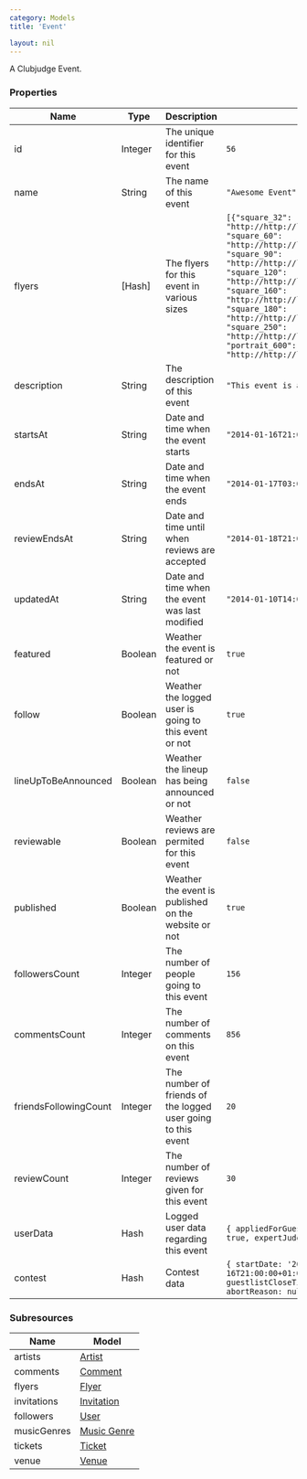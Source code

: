 ```yaml
---
category: Models
title: 'Event'

layout: nil
---
```

A Clubjudge Event.

### Properties

|          Name         |   Type  |                         Description                          |                                                                                                                                                      Example                                                                                                                                                       |
| --------------------- | ------- | ------------------------------------------------------------ | ------------------------------------------------------------------------------------------------------------------------------------------------------------------------------------------------------------------------------------------------------------------------------------------------------------------ |
| id                    | Integer | The unique identifier for this event                         | ```56```                                                                                                                                                                                                                                                                                                           |
| name                  | String  | The name of this event                                       | ```"Awesome Event"```                                                                                                                                                                                                                                                                                              |
| flyers                | [Hash]  | The flyers for this event in various sizes                   | ```[{"square_32": "http://http://local.clubjudge.com:3000/baws/api///flyers/80379/square_32.jpg", "square_60": "http://http://local.clubjudge.com:3000/baws/api///flyers/80379/square_60.jpg", "square_90": "http://http://local.clubjudge.com:3000/baws/api///flyers/80379/square_90.jpg", "square_120": "http://http://local.clubjudge.com:3000/baws/api///flyers/80379/square_120.jpg", "square_160": "http://http://local.clubjudge.com:3000/baws/api///flyers/80379/square_160.jpg", "square_180": "http://http://local.clubjudge.com:3000/baws/api///flyers/80379/square_180.jpg", "square_250": "http://http://local.clubjudge.com:3000/baws/api///flyers/80379/square_250.jpg", "portrait_600": "http://http://local.clubjudge.com:3000/baws/api///flyers/80379/portrait_600.jpg"}]```                                                                                                                                                                                                                                                                                                           |
| description           | String  | The description of this event                                | ```"This event is awesome"```                                                                                                                                                                                                                                                                                      |
| startsAt              | String  | Date and time when the event starts                          | ```"2014-01-16T21:00:00+01:00"```                                                                                                                                                                                                                                                                                  |
| endsAt                | String  | Date and time when the event ends                            | ```"2014-01-17T03:00:00+01:00"```                                                                                                                                                                                                                                                                                  |
| reviewEndsAt          | String  | Date and time until when reviews are accepted                | ```"2014-01-18T21:00:00+01:00"```                                                                                                                                                                                                                                                                                  |
| updatedAt             | String  | Date and time when the event was last modified               | ```"2014-01-10T14:00:00+01:00"```                                                                                                                                                                                                                                                                                  |
| featured              | Boolean | Weather the event is featured or not                         | ```true```                                                                                                                                                                                                                                                                                                         |
| follow                | Boolean | Weather the logged user is going to this event or not        | ```true```                                                                                                                                                                                                                                                                                                         |
| lineUpToBeAnnounced   | Boolean | Weather the lineup has being announced or not                | ```false```                                                                                                                                                                                                                                                                                                        |
| reviewable            | Boolean | Weather reviews are permited for this event                  | ```false```                                                                                                                                                                                                                                                                                                        |
| published             | Boolean | Weather the event is published on the website or not         | ```true```                                                                                                                                                                                                                                                                                                         |
| followersCount        | Integer | The number of people going to this event                     | ```156```                                                                                                                                                                                                                                                                                                          |
| commentsCount         | Integer | The number of comments on this event                         | ```856```                                                                                                                                                                                                                                                                                                          |
| friendsFollowingCount | Integer | The number of friends of the logged user going to this event | ```20```                                                                                                                                                                                                                                                                                                           |
| reviewCount           | Integer | The number of reviews given for this event                   | ```30```                                                                                                                                                                                                                                                                                                           |
| userData              | Hash    | Logged user data regarding this event                        | ```{ appliedForGuestlist: true, attended: true, cancelledByUser: false, confirmed: true, expertJudge: false, judged: false, liked: true, rejected: false }```                                                                                                                                                      |
| contest               | Hash    | Contest data                                                 | ```{ startDate: '2014-01-16T21:00:00+01:00', spots: 5, entriesDeadline: '2014-01-16T21:00:00+01:00', organizerConfirmationDeadline: '2014-01-16T21:00:00+01:00', guestlistCloseTime: '2014-01-16T21:00:00+01:00', confirmationToken: 'acbd18db4cc', abortReason: null, entryCost: 50, organizerIds: [123,349] }``` |

### Subresources

|     Name    |               Model               |
| ----------- | --------------------------------- |
| artists     | [Artist](#/artist-model)           |
| comments    | [Comment](#/comment-model)         |
| flyers      | [Flyer](#/flyer-model)             |
| invitations | [Invitation](#/invitation-model)   |
| followers   | [User](#/user-model)               |
| musicGenres | [Music Genre](#/music-genre-model) |
| tickets     | [Ticket](#/ticket-model)           |
| venue       | [Venue](#/venue-model)             |
